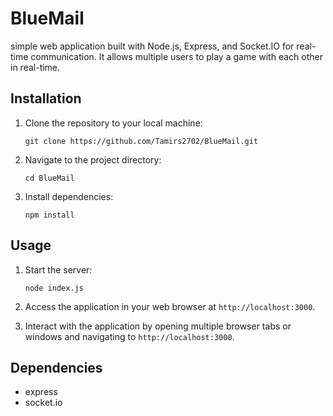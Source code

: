 # BlueMail

simple web application built with Node.js, Express, and Socket.IO for real-time communication. It allows multiple users to play a game with each other in real-time.

## Installation

1. Clone the repository to your local machine:

    ```
    git clone https://github.com/Tamirs2702/BlueMail.git
    ```

2. Navigate to the project directory:

    ```
    cd BlueMail
    ```

3. Install dependencies:

    ```
    npm install
    ```

## Usage

1. Start the server:

    ```
    node index.js
    ```

2. Access the application in your web browser at `http://localhost:3000`.

3. Interact with the application by opening multiple browser tabs or windows and navigating to `http://localhost:3000`.

## Dependencies

- express
- socket.io

